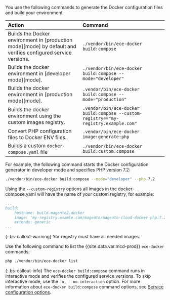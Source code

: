 You use the following commands to generate the Docker configuration files and build your environment.

Action | Command
:----- | :------
Builds the Docker environment in [production mode][mode] by default and verifies configured service versions. | `./vendor/bin/ece-docker build:compose`
Builds the docker environment in [developer mode][mode]. | `./vendor/bin/ece-docker build:compose --mode="developer"`
Builds the docker environment in [production mode][mode]. |`.vendor/bin/ece-docker build:compose --mode="production"`
Builds the docker environment using the custom images registry. |`.vendor/bin/ece-docker build:compose --custom-registry=="my-registry.example.com"`
Convert PHP configuration files to Docker ENV files. | `.vendor/bin/ece-docker image:generate:php`
Builds a custom `docker-compose.yaml` file | `./vendor/bin/ece-docker build:custom:compose`

For example, the following command starts the Docker configuration generator in developer mode and specifies PHP version 7.2:

```bash
./vendor/bin/ece-docker build:compose --mode="developer" --php 7.2
```

Using the `--custom-registry` options all images in the docker-compose.yaml will have the name of your custom registry, for example:

```yaml
...
build:
    hostname: build.magento2.docker
    image: 'my-registry.examle.com/magento/magento-cloud-docker-php:7.2-cli-226'
    extends: generic
...
```

{:.bs-callout-warning}
Yor registry must have all needed images.


Use the following command to list the {{site.data.var.mcd-prod}} `ece-docker` commands:

```bash
php ./vendor/bin/ece-docker list
```

{:.bs-callout-info}
The `ece-docker build:compose` command runs in interactive mode and verifies the configured service versions. To skip interactive mode, use the `-n, --no-interaction` option. For more information about `ece-docker build:compose` command options, see [Service configuration options]({{site.baseurl}}/cloud/docker/docker-containers.html#service-configuration-options).
